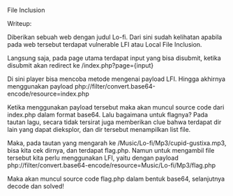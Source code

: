 File Inclusion

Writeup:

Diberikan sebuah web dengan judul Lo-fi. Dari sini sudah kelihatan apabila pada web tersebut terdapat vulnerable LFI atau Local File Inclusion.

Langsung saja, pada page utama terdapat input yang bisa disubmit, ketika disubmit akan redirect ke /index.php?page={input}

Di sini player bisa mencoba metode mengenai payload LFI. Hingga akhirnya menggunakan payload php://filter/convert.base64-encode/resource=index.php

Ketika menggunakan payload tersebut maka akan muncul source code dari index.php dalam format base64. Lalu bagaimana untuk flagnya? Pada tautan lagu, secara tidak tersirat juga memberikan clue bahwa terdapat dir lain yang dapat dieksplor, dan dir tersebut menampilkan list file.

Maka, pada tautan yang mengarah ke /Music/Lo-fi/Mp3/cupid-gustixa.mp3, bisa kita cek dirnya, dan terdapat flag.php. Namun untuk mengambil file tersebut kita perlu menggunakan LFI, yaitu dengan payload php://filter/convert.base64-encode/resource=Music/Lo-fi/Mp3/flag.php

Maka akan muncul source code flag.php dalam bentuk base64, selanjutnya decode dan solved!
